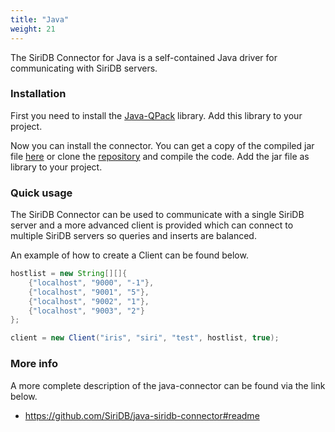 ```yaml
---
title: "Java"
weight: 21
---
```


The SiriDB Connector for Java is a self-contained Java driver for communicating with SiriDB servers.

### Installation

First you need to install the [Java-QPack](https://github.com/cesbit/java-qpack) library. Add this library to your project.

Now you can install the connector. You can get a copy of the compiled jar file [here](https://github.com/SiriDB/java-siridb-connector/releases/latest) or clone the [repository](https://github.com/SiriDB/java-siridb-connector) and compile the code. Add the jar file as library to your project.

### Quick usage

The SiriDB Connector can be used to communicate with a single SiriDB server and a more advanced client is provided which can connect to multiple SiriDB servers so queries and inserts are balanced.

An example of how to create a Client can be found below.

```Java
hostlist = new String[][]{
    {"localhost", "9000", "-1"},
    {"localhost", "9001", "5"},
    {"localhost", "9002", "1"},
    {"localhost", "9003", "2"}
};

client = new Client("iris", "siri", "test", hostlist, true);
```

### More info

A more complete description of the java-connector can be found via the link below.

- https://github.com/SiriDB/java-siridb-connector#readme
